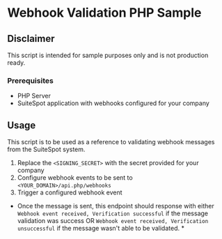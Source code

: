 # Webhook Validation PHP Sample

## Disclaimer

This script is intended for sample purposes only and is not production ready.

### Prerequisites

* PHP Server
* SuiteSpot application with webhooks configured for your company 

## Usage

This script is to be used as a reference to validating webhook messages from the SuiteSpot system.

1. Replace the `<SIGNING_SECRET>` with the secret provided for your company
2. Configure webhook events to be sent to `<YOUR_DOMAIN>/api.php/webhooks`
3. Trigger a configured webhook event

* Once the message is sent, this endpoint should response with either `Webhook event received, Verification successful` if the message validation was success OR `Webhook event received, Verification unsuccessful` if the message wasn't able to be validated. *
